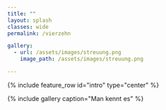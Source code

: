 ```yaml
---
title: ""
layout: splash
classes: wide
permalink: /vierzehn

gallery: 
  - url: /assets/images/streuung.png
    image_path: /assets/images/streuung.png

---
```


{% include feature_row id="intro" type="center" %}

{% include gallery caption="Man kennt es" %}

